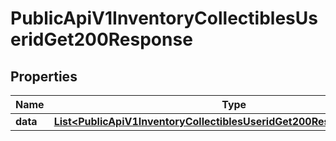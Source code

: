 

# PublicApiV1InventoryCollectiblesUseridGet200Response


## Properties

| Name | Type | Description | Notes |
|------------ | ------------- | ------------- | -------------|
|**data** | [**List&lt;PublicApiV1InventoryCollectiblesUseridGet200ResponseDataInner&gt;**](PublicApiV1InventoryCollectiblesUseridGet200ResponseDataInner.md) |  |  [optional] |




